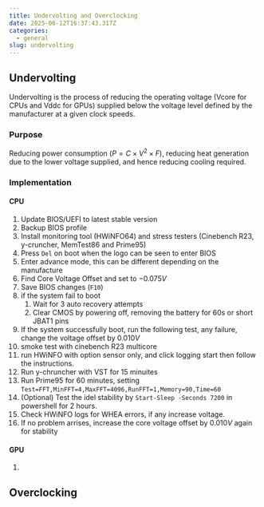```yaml
---
title: Undervolting and Overclocking
date: 2025-06-12T16:37:43.317Z
categories:
  - general
slug: undervolting
---
```


## Undervolting

Undervolting is the process of reducing the operating voltage (Vcore for CPUs and Vddc for GPUs) supplied below the voltage level defined by the manufacturer at a given clock speeds.

### Purpose

Reducing power consumption ($P = C \times V^2 \times F$), reducing heat generation due to the lower voltage supplied, and hence reducing cooling required.

### Implementation

#### CPU

1. Update BIOS/UEFI to latest stable version
2. Backup BIOS profile
3. Install monitoring tool (HWiNFO64) and stress testers (Cinebench R23, y-cruncher, MemTest86 and Prime95)
4. Press `Del` on boot when the logo can be seen to enter BIOS
5. Enter advance mode, this can be different depending on the manufacture
6. Find Core Voltage Offset and set to $-0.075V$
7. Save BIOS changes (`F10`)
8. if the system fail to boot
   1. Wait for 3 auto recovery attempts
   2. Clear CMOS by powering off, removing the battery for 60s or short JBAT1 pins
9. If the system successfully boot, run the following test, any failure, change the voltage offset by $0.010 V$
10. smoke test with cinebench R23 multicore
11. run HWiNFO with option sensor only, and click logging start then follow the instructions.
12. Run y-chruncher with VST for 15 minuites
13. Run Prime95 for 60 minutes, setting `Test=FFT,MinFFT=4,MaxFFT=4096,RunFFT=1,Memory=90,Time=60`
14. (Optional) Test the idel stability by `Start-Sleep -Seconds 7200` in powershell for 2 hours.
15. Check HWiNFO logs for WHEA errors, if any increase voltage.
16. If no problem arrises, increase the core voltage offset by $0.010V$ again for stability

#### GPU

1.

## Overclocking
